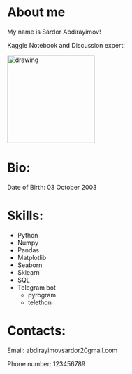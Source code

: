 # About me 
My name is Sardor Abdirayimov!

Kaggle Notebook and Discussion expert!

<div><img src="https://i.postimg.cc/4xKGtgg0/new-suit-in-me.jpg" alt="drawing" width="200"/></div>


# Bio:
Date of Birth: 03 October 2003

# Skills:
- Python
- Numpy
- Pandas
- Matplotlib
- Seaborn
- Sklearn
- SQL
- Telegram bot
  - pyrogram
  - telethon

# Contacts:
Email: abdirayimovsardor20gmail.com

Phone number: 123456789

